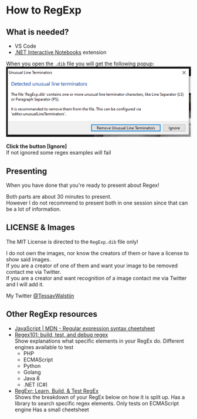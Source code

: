 # How to RegExp

## What is needed?  

- VS Code
- [.NET Interactive Notebooks](https://marketplace.visualstudio.com/items?itemName=ms-dotnettools.dotnet-interactive-vscode) extension

When you open the `.dib` file you will get the following popup:
![unusual line terminators warning](./unusual-line-terminators-warning.png)

**Click the button [Ignore]**  
If not ignored some regex examples will fail

## Presenting

When you have done that you're ready to present about Regex!

Both parts are about 30 minutes to present.  
However I do not recommend to present both in one session since that can be a lot of information.

## LICENSE & Images

The MIT License is directed to the `RegExp.dib` file only!

I do not own the images, nor know the creators of them or have a license to show said images.  
If you are a creator of one of them and want your image to be removed contact me via Twitter.  
If you are a creator and want recognition of a image contact me via Twitter and I will add it.

My Twitter [@TessavWalstijn](https://twitter.com/TessavWalstijn)

## Other RegExp resources

 - [JavaScript | MDN - Regular expression syntax cheetsheet](https://developer.mozilla.org/en-US/docs/Web/JavaScript/Guide/Regular_Expressions/Cheatsheet)
 - [Regex101: build, test, and debug regex](https://regex101.com/)  
    Show explanations what specific elements in your RegEx do.
    Different engines available to test
     - PHP
     - ECMAScript
     - Python
     - Golang
     - Java 8
     - .NET (C#)
 - [RegExr: Learn, Build, & Test RegEx](https://regexr.com/)  
    Shows the breakdown of your RegEx below on how it is split up.
    Has a library to search specific regex elements.
    Only tests on ECMAScript engine
    Has a small cheetsheet 
